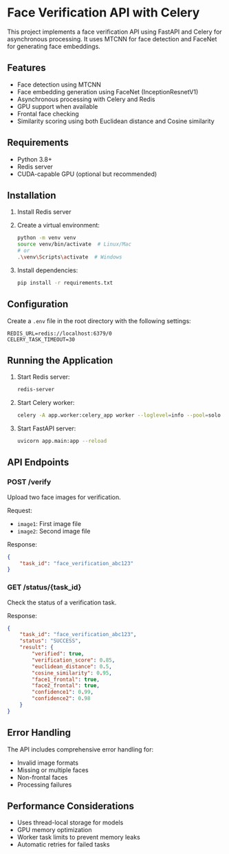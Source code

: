 # Face Verification API with Celery

This project implements a face verification API using FastAPI and Celery for asynchronous processing. It uses MTCNN for face detection and FaceNet for generating face embeddings.

## Features

- Face detection using MTCNN
- Face embedding generation using FaceNet (InceptionResnetV1)
- Asynchronous processing with Celery and Redis
- GPU support when available
- Frontal face checking
- Similarity scoring using both Euclidean distance and Cosine similarity

## Requirements

- Python 3.8+
- Redis server
- CUDA-capable GPU (optional but recommended)

## Installation

1. Install Redis server
2. Create a virtual environment:
   ```bash
   python -m venv venv
   source venv/bin/activate  # Linux/Mac
   # or
   .\venv\Scripts\activate  # Windows
   ```

3. Install dependencies:
   ```bash
   pip install -r requirements.txt
   ```

## Configuration

Create a `.env` file in the root directory with the following settings:
```env
REDIS_URL=redis://localhost:6379/0
CELERY_TASK_TIMEOUT=30
```

## Running the Application

1. Start Redis server:
   ```bash
   redis-server
   ```

2. Start Celery worker:
   ```bash
   celery -A app.worker:celery_app worker --loglevel=info --pool=solo
   ```

3. Start FastAPI server:
   ```bash
   uvicorn app.main:app --reload
   ```

## API Endpoints

### POST /verify
Upload two face images for verification.

Request:
- `image1`: First image file
- `image2`: Second image file

Response:
```json
{
    "task_id": "face_verification_abc123"
}
```

### GET /status/{task_id}
Check the status of a verification task.

Response:
```json
{
    "task_id": "face_verification_abc123",
    "status": "SUCCESS",
    "result": {
        "verified": true,
        "verification_score": 0.85,
        "euclidean_distance": 0.5,
        "cosine_similarity": 0.95,
        "face1_frontal": true,
        "face2_frontal": true,
        "confidence1": 0.99,
        "confidence2": 0.98
    }
}
```

## Error Handling

The API includes comprehensive error handling for:
- Invalid image formats
- Missing or multiple faces
- Non-frontal faces
- Processing failures

## Performance Considerations

- Uses thread-local storage for models
- GPU memory optimization
- Worker task limits to prevent memory leaks
- Automatic retries for failed tasks
